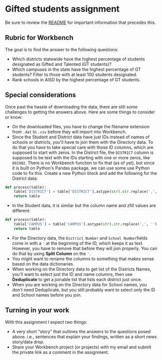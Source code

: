 # Gifted students assignment

Be sure to review the [README](README.md) for important information that precedes this.

## Rubric for Workbench

The goal is to find the answer to the following questions:

- Which districts statewide have the highest percentage of students designated as Gifted and Talented (GT students)?
- Which campuses in the state have the highest percentage of GT students? Filter to those with at least 100 students designated.
- Rank schools in AISD by the highest percentage of GT students.

## Special considerations

Once past the hassle of downloading the data, there are still some challenges to getting the answers above. Here are some things to consider or know:

- On the downloaded files, you have to change the filename extension from `.dat` to `.csv` before they will import into Workbench.
- Since the Student and District data have just IDs instead of names of schools or districts, you'll have to join them with the Directory data. To do that you have to take special care with those ID columns, which are supposed to start with zeros. In the District file, the `DISTRICT` column is supposed to be text with the IDs starting with one or more zeros, like `001902`. There is no Workbench function to fix that (as of yet), but since it is built on Python's Pandas package, we can use some use Python code to fix this. Create a new Python block and add the following for the District data:

```python
def process(table):
    table['DISTRICT'] = table['DISTRICT'].astype(str).str.replace(',', '').str.zfill(6)
    return table
```

- In the Student data, it is similar but the column name and zfill values are different:


```python
def process(table):
    table['CAMPUS'] = table['CAMPUS'].astype(str).str.replace(',', '').str.zfill(9)
    return table
```

- For the Directory data, the `District Number` and `School Number`fields come in with a `'` at the beginning of the ID, which keeps it as text. However, you have to remove that before they will join properly. You can do that by using **Split Column** on the `'`.
- You might want to rename the columns to something that makes sense based on the data dictionaries.
- When working on the Directory data to get list of the Districts Names, you'll want to select just the ID and name columns, then use **Deduplicate** to get a joinable list that lists each district just once.
- When you are working on the Directory data for School names, you don't need Deduplicate, but you still probably want to select only the ID and School names before you join.

## Turning in your work

With this assignment I expect two things:

- A very short "story" that outlines the answers to the questions posed above. i.e., sentences that explain your findings, written as a short news story/data drop.
- Share your Workbench project (or projects) with my email and submit the private link as a comment in the assignment.

